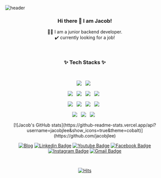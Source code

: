 ![header](https://capsule-render.vercel.app/api?type=wave&color=gradient&height=250&text=Hi&nbsp;there&nbsp;👋&fontSize=90&fontAlignY=35)

<h3 align="center">Hi there 👋 I am Jacob!</h3>

<p align="center">
👨‍💻 I am a junior backend developer.<br>
✔️ currently looking for a job!
</p>

<br>
<h3 align="center">✨ Tech Stacks ✨ </h3>
<br>
<p align="center">
  <img src="https://img.shields.io/badge/python%20-%2314354C.svg?&style=for-the-badge&logo=python&logoColor=white"/>&nbsp;&nbsp;
  <img src="https://img.shields.io/badge/Django-092E20?style=for-the-badge&logo=Django&logoColor=white"/>&nbsp;&nbsp;
</p>

<p align="center">
  <img src ="https://img.shields.io/badge/MySQL-4479A!?&style=flat-square&logo=mysql&logoColor=white"/>&nbsp;&nbsp;
  <img src ="https://img.shields.io/badge/postgres-%23316192.svg?&style=flat-square&logo=postgresql&logoColor=white"/>&nbsp;&nbsp;
  <img src ="https://img.shields.io/badge/Git-F05032?&style=flat-square&logo=git&logoColor=white"/>&nbsp;&nbsp;
  <img src ="https://img.shields.io/badge/GitHub-181717?&style=flat-square&logo=github&logoColor=white"/>&nbsp;&nbsp;  
</p>
<p align="center">
  <img src="https://img.shields.io/badge/AWS%20-%23FF9900.svg?&style=flat-square&logo=amazon-aws&logoColor=white"/>&nbsp;&nbsp;
  <img src="https://img.shields.io/badge/docker%20-%230db7ed.svg?&style=flat-square&logo=docker&logoColor=white"/>&nbsp;&nbsp;
  <img src="https://img.shields.io/badge/nginx%20-%23009639.svg?&style=flat-square&logo=nginx&logoColor=white"/>&nbsp;&nbsp;
  <img src="https://img.shields.io/badge/travisci%20-%232B2F33.svg?&style=flat-square&logo=travis&logoColor=white>"/>&nbsp;&nbsp;
</p>
<p align="center">
  <img src="https://img.shields.io/badge/Notion-000000?&style=flat-square&logo=notion&logoColor=white"/>&nbsp;&nbsp;
  <img src="https://img.shields.io/badge/Trello-0079BF?&style=flat-square&logo=trello&logoColor=white"/>&nbsp;&nbsp;
  <img src="https://img.shields.io/badge/Slack-4A154B?&style=flat-square&logo=slack&logoColor=white"/>&nbsp;&nbsp;
<br>
</p>
<div align=center>
[![Jacob's GitHub stats](https://github-readme-stats.vercel.app/api?username=jacobjlee&show_icons=true&theme=cobalt)](https://github.com/jacobjlee)
</div>


<div align=center>

[![Blog](http://img.shields.io/badge/Blog-ff57722?style=flat-square&logo=blogger&logoColor=white&link=https://zzsza.github.io/)](https://zzsza.github.io/) 
[![Linkedin Badge](https://img.shields.io/badge/-LinkedIn-blue?style=flat-square&logo=Linkedin&logoColor=white&link=https://www.linkedin.com/in/seong-yun-byeon-8183a8113/)](https://www.linkedin.com/in/seong-yun-byeon-8183a8113/) 
[![Youtube Badge](https://img.shields.io/badge/Youtube-ff0000?style=flat-square&logo=youtube&link=https://www.youtube.com/c/kyleschool)](https://www.youtube.com/c/kyleschool) 
[![Facebook Badge](https://img.shields.io/badge/-Facebook-1877f2?style=flat-square&logo=facebook&logoColor=white&link=https://www.facebook.com/zzsza)](https://www.facebook.com/zzsza) 
[![Instagram Badge](https://img.shields.io/badge/-Instagram-dd2a7b?style=flat-square&logo=instagram&logoColor=white&link=https://www.instagram.com/data.scientist/)](https://www.instagram.com/data.scientist/) 
[![Gmail Badge](https://img.shields.io/badge/-Gmail-d14836?style=flat-square&logo=Gmail&logoColor=white&link=mailto:snugyun01@gmail.com)](mailto:snugyun01@gmail.com)
</div>

<br>

<div align=center>
  
[![Hits](https://hits.seeyoufarm.com/api/count/incr/badge.svg?url=https%3A%2F%2Fgithub.com%2Fjacobjlee&count_bg=%2379C83D&title_bg=%23555555&icon=&icon_color=%23E7E7E7&title=hits&edge_flat=false)](https://hits.seeyoufarm.com)

</div>

